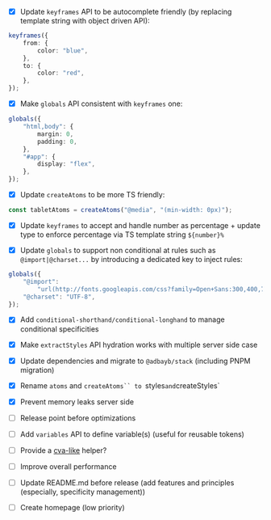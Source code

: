-   [x] Update `keyframes` API to be autocomplete friendly (by replacing template string with object driven API):

```ts
keyframes({
	from: {
		color: "blue",
	},
	to: {
		color: "red",
	},
});
```

-   [x] Make `globals` API consistent with `keyframes` one:

```ts
globals({
	"html,body": {
		margin: 0,
		padding: 0,
	},
	"#app": {
		display: "flex",
	},
});
```

-   [x] Update `createAtoms` to be more TS friendly:

```ts
const tabletAtoms = createAtoms("@media", "(min-width: 0px)");
```

-   [x] Update `keyframes` to accept and handle number as percentage + update type to enforce percentage via TS template string `${number}%`

-   [x] Update `globals` to support non conditional at rules such as `@import|@charset...` by introducing a dedicated key to inject rules:

```ts
globals({
	"@import":
		"url(http://fonts.googleapis.com/css?family=Open+Sans:300,400,700)",
	"@charset": "UTF-8",
});
```

-   [x] Add `conditional-shorthand/conditional-longhand` to manage conditional specificities

-   [x] Make `extractStyles` API hydration works with multiple server side case

-   [x] Update dependencies and migrate to `@adbayb/stack` (including PNPM migration)

-   [x] Rename `atoms` and `createAtoms`` to `styles`and`createStyles`

-   [x] Prevent memory leaks server side

-   [ ] Release point before optimizations

-   [ ] Add `variables` API to define variable(s) (useful for reusable tokens)

-   [ ] Provide a [cva-like](https://cva.style/docs) helper?

-   [ ] Improve overall performance

-   [ ] Update README.md before release (add features and principles (especially, specificity management))

-   [ ] Create homepage (low priority)
